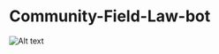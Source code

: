 # Community-Field-Law-bot
![Alt text](https://cloud.githubusercontent.com/assets/16692873/26663641/f2af9986-4640-11e7-9f10-ccc87c378a59.PNG)